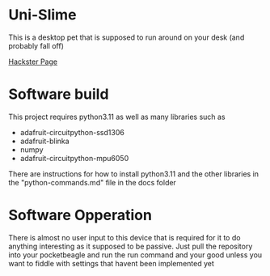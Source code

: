 # Uni-Slime

This is a desktop pet that is supposed to run around on your desk (and probably fall off)

[Hackster Page](https://www.hackster.io/mikhailovallen/uni-slime-6ca01f)

# Software build
This project requires python3.11 as well as many libraries such as
- adafruit-circuitpython-ssd1306
- adafruit-blinka
- numpy
- adafruit-circuitpython-mpu6050

There are instructions for how to install python3.11 and the other libraries in the "python-commands.md" file in the docs folder

# Software Opperation
There is almost no user input to this device that is required for it to do anything interesting as it supposed to be passive.
Just pull the repository into your pocketbeagle and run the run command and your good unless you want to fiddle with settings that havent been implemented yet

